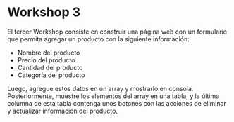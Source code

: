 # Workshop 3

El tercer Workshop consiste en construir una página web con un formulario que permita agregar un producto con la siguiente información:

* Nombre del producto
* Precio del producto
* Cantidad del producto
* Categoría del producto

Luego, agregue estos datos en un array y mostrarlo en consola. Posteriormente, muestre los elementos del array en una tabla, y la última columna de esta tabla contenga unos botones con las acciones de eliminar y actualizar información del producto.
